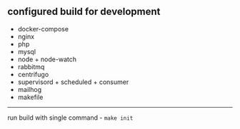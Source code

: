 configured build for development
---
+ docker-compose
+ nginx
+ php
+ mysql
+ node + node-watch
+ rabbitmq
+ centrifugo
+ supervisord + scheduled + consumer
+ mailhog
+ makefile
---

run build with single command - ```make init``` 